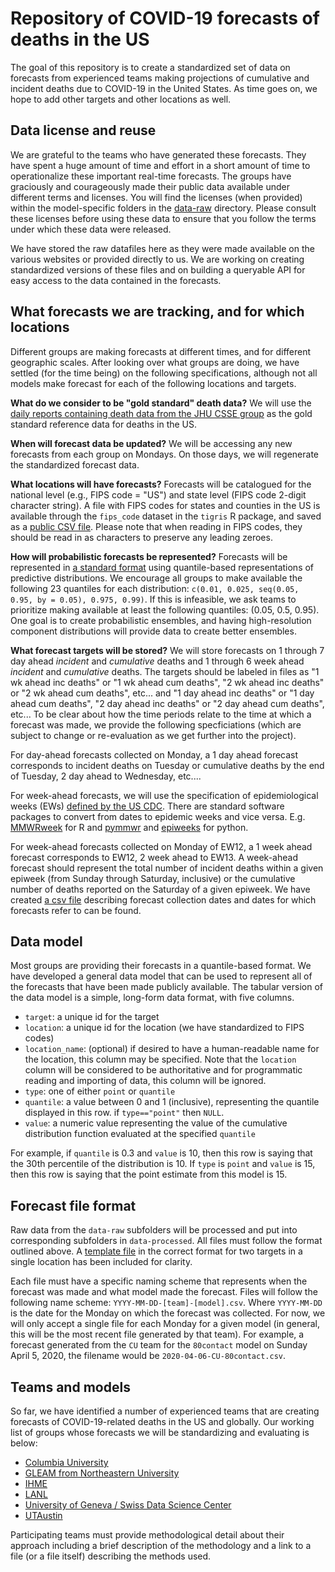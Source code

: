 # Repository of COVID-19 forecasts of deaths in the US

The goal of this repository is to create a standardized set of data on forecasts from experienced teams making projections of cumulative and incident deaths due to COVID-19 in the United States. As time goes on, we hope to add other targets and other locations as well.

## Data license and reuse
We are grateful to the teams who have generated these forecasts. They have spent a huge amount of time and effort in a short amount of time to operationalize these important real-time forecasts. The groups have graciously and courageously made their public data available under different terms and licenses. You will find the licenses (when provided) within the model-specific folders in the [data-raw](./data-raw/) directory. Please consult these licenses before using these data to ensure that you follow the terms under which these data were released.

We have stored the raw datafiles here as they were made available on the various websites or provided directly to us. We are working on creating standardized versions of these files and on building a queryable API for easy access to the data contained in the forecasts. 

## What forecasts we are tracking, and for which locations
Different groups are making forecasts at different times, and for different geographic scales. After looking over what groups are doing, we have settled (for the time being) on the following specifications, although not all models make forecast for each of the following locations and targets. 

**What do we consider to be "gold standard" death data?**
We will use the [daily reports containing death data from the JHU CSSE group](https://github.com/CSSEGISandData/COVID-19/blob/master/csse_covid_19_data/csse_covid_19_time_series/time_series_covid19_deaths_US.csv) as the gold standard reference data for deaths in the US.

**When will forecast data be updated?** 
We will be accessing any new forecasts from each group on Mondays. On those days, we will regenerate the standardized forecast data.

**What locations will have forecasts?**
Forecasts will be catalogued for the national level (e.g., FIPS code = "US") and state level (FIPS code 2-digit character string). A file with FIPS codes for states and counties in the US is available through the `fips_code` dataset in the `tigris` R package, and saved as a [public CSV file](./template/state_fips_codes.csv). Please note that when reading in FIPS codes, they should be read in as characters to preserve any leading zeroes.

**How will probabilistic forecasts be represented?**
Forecasts will be represented in [a standard format](#data-model) using quantile-based representations of predictive distributions. We encourage all groups to make available the following 23 quantiles for each distribution: `c(0.01, 0.025, seq(0.05, 0.95, by = 0.05), 0.975, 0.99)`. If this is infeasible, we ask teams to prioritize making  available at least the following quantiles: (0.05, 0.5, 0.95). One goal is to create probabilistic ensembles, and having high-resolution component distributions will provide data to create better ensembles. 

**What forecast targets will be stored?**
We will store forecasts on 1 through 7 day ahead _incident_ and _cumulative_ deaths and 1 through 6 week ahead _incident_ and _cumulative_ deaths. The targets should be labeled in files as "1 wk ahead inc deaths" or "1 wk ahead cum deaths", "2 wk ahead inc deaths" or "2 wk ahead cum deaths", etc... and "1 day ahead inc deaths" or "1 day ahead cum deaths", "2 day ahead inc deaths" or "2 day ahead cum deaths", etc... To be clear about how the time periods relate to the time at which a forecast was made, we provide the following specficiations (which are subject to change or re-evaluation as we get further into the project). 

For day-ahead forecasts collected on Monday, a 1 day ahead forecast corresponds to incident deaths on Tuesday or cumulative deaths by the end of Tuesday, 2 day ahead to Wednesday, etc.... 
<!-- For day-ahead forecasts collected on Thursdays, a 1 day ahead forecast corresponds to Friday, 2 day ahead to Saturday, etc.... -->

For week-ahead forecasts, we will use the specification of epidemiological weeks (EWs) [defined by the US CDC](https://wwwn.cdc.gov/nndss/document/MMWR_Week_overview.pdf). 
There are standard software packages to convert from dates to epidemic weeks and vice versa. E.g. [MMWRweek](https://cran.r-project.org/web/packages/MMWRweek/) for R and [pymmwr](https://pypi.org/project/pymmwr/) and [epiweeks](https://pypi.org/project/epiweeks/) for python.

For week-ahead forecasts collected on Monday of EW12, a 1 week ahead forecast corresponds to EW12, 2 week ahead to EW13. A week-ahead forecast should represent the total number of incident deaths within a given epiweek (from Sunday through Saturday, inclusive) or the cumulative number of deaths reported on the Saturday of a given epiweek. We have created [a csv file](template/covid19-death-forecast-dates.csv) describing forecast collection dates and dates for which forecasts refer to can be found.


## Data model
Most groups are providing their forecasts in a quantile-based format. We have developed a general data model that can be used to represent all of the forecasts that have been made publicly available. The tabular version of the data model is a simple, long-form data format, with five columns.

 - `target`: a unique id for the target
 - `location`: a unique id for the location (we have standardized to FIPS codes)
 - `location_name`: (optional) if desired to have a human-readable name for the location, this column may be specified. Note that the `location` column will be considered to be authoritative and for programmatic reading and importing of data, this column will be ignored.
 - `type`: one of either `point` or `quantile`
 - `quantile`: a value between 0 and 1 (inclusive), representing the quantile displayed in this row. if `type=="point"` then `NULL`.
 - `value`: a numeric value representing the value of the cumulative distribution function evaluated at the specified `quantile`
 
For example, if `quantile` is 0.3 and `value` is 10, then this row is saying that the 30th percentile of the distribution is 10. If `type` is `point` and `value` is 15, then this row is saying that the point estimate from this model is 15. 

## Forecast file format
Raw data from the `data-raw` subfolders will be processed and put into corresponding subfolders in `data-processed`. All files must follow the format outlined above. A [template file](template/2020-04-13-TeamName-ModelName.csv) in the correct format for two targets in a single location has been included for clarity. 

Each file must have a specific naming scheme that represents when the forecast was made and what model made the forecast. Files will follow the following name scheme: `YYYY-MM-DD-[team]-[model].csv`. Where `YYYY-MM-DD` is the date for the Monday on which the forecast was collected. For now, we will only accept a single file for each Monday for a given model (in general, this will be the most recent file generated by that team). For example, a forecast generated from the `CU` team for the `80contact` model on Sunday April 5, 2020, the filename would be `2020-04-06-CU-80contact.csv`.

## Teams and models
So far, we have identified a number of experienced teams that are creating forecasts of COVID-19-related deaths in the US and globally. Our working list of groups whose forecasts we will be standardizing and evaluating is below:

 - [Columbia University](https://github.com/shaman-lab/COVID-19Projection)
 - [GLEAM from Northeastern University](https://www.gleamproject.org/covid-19)
 - [IHME](https://covid19.healthdata.org/united-states-of-america)
 - [LANL](https://covid-19.bsvgateway.org/)
 - [University of Geneva / Swiss Data Science Center](https://renkulab.shinyapps.io/COVID-19-Epidemic-Forecasting/)
 - [UTAustin](https://covid-19.tacc.utexas.edu/projections/)

Participating teams must provide methodological detail about their approach including a brief description of the methodology and a link to a file (or a file itself) describing the methods used. 

